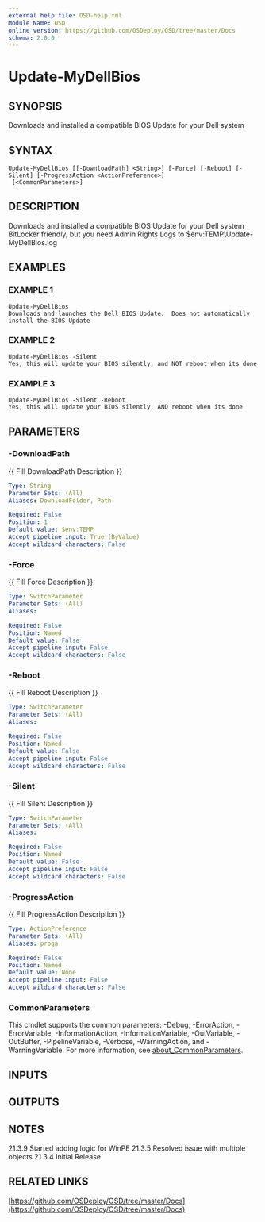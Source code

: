 ```yaml
---
external help file: OSD-help.xml
Module Name: OSD
online version: https://github.com/OSDeploy/OSD/tree/master/Docs
schema: 2.0.0
---
```


# Update-MyDellBios

## SYNOPSIS
Downloads and installed a compatible BIOS Update for your Dell system

## SYNTAX

```
Update-MyDellBios [[-DownloadPath] <String>] [-Force] [-Reboot] [-Silent] [-ProgressAction <ActionPreference>]
 [<CommonParameters>]
```

## DESCRIPTION
Downloads and installed a compatible BIOS Update for your Dell system
BitLocker friendly, but you need Admin Rights
Logs to $env:TEMP\Update-MyDellBios.log

## EXAMPLES

### EXAMPLE 1
```
Update-MyDellBios
Downloads and launches the Dell BIOS Update.  Does not automatically install the BIOS Update
```

### EXAMPLE 2
```
Update-MyDellBios -Silent
Yes, this will update your BIOS silently, and NOT reboot when its done
```

### EXAMPLE 3
```
Update-MyDellBios -Silent -Reboot
Yes, this will update your BIOS silently, AND reboot when its done
```

## PARAMETERS

### -DownloadPath
{{ Fill DownloadPath Description }}

```yaml
Type: String
Parameter Sets: (All)
Aliases: DownloadFolder, Path

Required: False
Position: 1
Default value: $env:TEMP
Accept pipeline input: True (ByValue)
Accept wildcard characters: False
```

### -Force
{{ Fill Force Description }}

```yaml
Type: SwitchParameter
Parameter Sets: (All)
Aliases:

Required: False
Position: Named
Default value: False
Accept pipeline input: False
Accept wildcard characters: False
```

### -Reboot
{{ Fill Reboot Description }}

```yaml
Type: SwitchParameter
Parameter Sets: (All)
Aliases:

Required: False
Position: Named
Default value: False
Accept pipeline input: False
Accept wildcard characters: False
```

### -Silent
{{ Fill Silent Description }}

```yaml
Type: SwitchParameter
Parameter Sets: (All)
Aliases:

Required: False
Position: Named
Default value: False
Accept pipeline input: False
Accept wildcard characters: False
```

### -ProgressAction
{{ Fill ProgressAction Description }}

```yaml
Type: ActionPreference
Parameter Sets: (All)
Aliases: proga

Required: False
Position: Named
Default value: None
Accept pipeline input: False
Accept wildcard characters: False
```

### CommonParameters
This cmdlet supports the common parameters: -Debug, -ErrorAction, -ErrorVariable, -InformationAction, -InformationVariable, -OutVariable, -OutBuffer, -PipelineVariable, -Verbose, -WarningAction, and -WarningVariable. For more information, see [about_CommonParameters](http://go.microsoft.com/fwlink/?LinkID=113216).

## INPUTS

## OUTPUTS

## NOTES
21.3.9  Started adding logic for WinPE
21.3.5  Resolved issue with multiple objects
21.3.4  Initial Release

## RELATED LINKS

[https://github.com/OSDeploy/OSD/tree/master/Docs](https://github.com/OSDeploy/OSD/tree/master/Docs)

